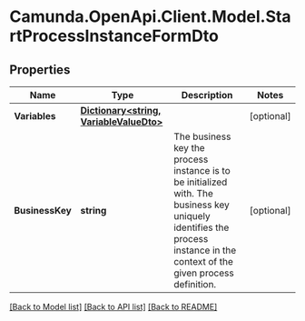 # Camunda.OpenApi.Client.Model.StartProcessInstanceFormDto

## Properties

Name | Type | Description | Notes
------------ | ------------- | ------------- | -------------
**Variables** | [**Dictionary&lt;string, VariableValueDto&gt;**](VariableValueDto.md) |  | [optional] 
**BusinessKey** | **string** | The business key the process instance is to be initialized with. The business key uniquely identifies the process instance in the context of the given process definition. | [optional] 

[[Back to Model list]](../README.md#documentation-for-models) [[Back to API list]](../README.md#documentation-for-api-endpoints) [[Back to README]](../README.md)

